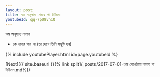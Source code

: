 ```yaml
---
layout: post
title: ওম অনূষাধ্য নামায গা টাইমস
youtubeId: qq-7pU8vn1Q
---
```

 
 
 ওম অনূষাধ্য নামায  
 
 -  কে খাবার খায় না (তা দেখে তিনি সন্তুষ্ট হন) 
 
  
 
  
 
 
 
 
 
 


{% include youtubePlayer.html id=page.youtubeId %}
 
[Next]({{ site.baseurl }}{% link  split1/_posts/2017-07-01-ওম গোওঠামা নামায গা টাইমস.md%})
 

